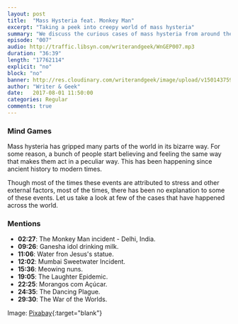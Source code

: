 ```yaml
---
layout: post
title:  "Mass Hysteria feat. Monkey Man"
excerpt: "Taking a peek into creepy world of mass hysteria"
summary: "We discuss the curious cases of mass hysteria from around the world."
episode: "007"
audio: http://traffic.libsyn.com/writerandgeek/WnGEP007.mp3
duration: "36:39"
length: "17762114"
explicit: "no"
block: "no"
banner: http://res.cloudinary.com/writerandgeek/image/upload/v1501437599/hysteria.jpg
author: "Writer & Geek"
date:   2017-08-01 11:50:00
categories: Regular
comments: true
---
```


### Mind Games
Mass hysteria has gripped many parts of the world in its bizarre way. For some reason, a bunch of people start believing and feeling the same way that makes them act in a peculiar way. This has been happening since ancient history to modern times.

Though most of the times these events are attributed to stress and other external factors, most of the times, there has been no explanation to some of these events. Let us take a look at few of the cases that have happened across the world.

### Mentions
- **02:27**: The Monkey Man incident - Delhi, India.
- **09:26**: Ganesha idol drinking milk.
- **11:06**: Water fron Jesus's statue.
- **12:02**: Mumbai Sweetwater Incident.
- **15:36**: Meowing nuns.
- **19:05**: The Laughter Epidemic.
- **22:25**: Morangos com Açúcar.
- **24:35**: The Dancing Plague.
- **29:30**: The War of the Worlds.

Image: [Pixabay](https://pixabay.com/en/halloween-ghosts-happy-halloween-1746354/){:target="blank"}